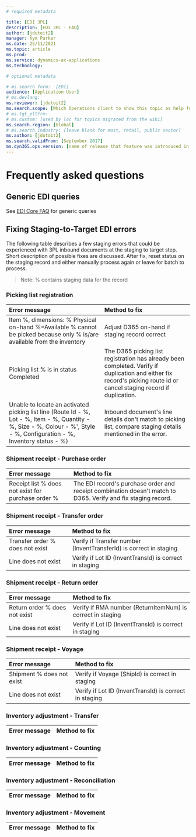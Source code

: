 ```yaml
---
# required metadata

title: [EDI 3PL]
description: [EDI 3PL - FAQ]
author: [jdutoit2]
manager: Kym Parker
ms.date: 25/11/2021
ms.topic: article
ms.prod: 
ms.service: dynamics-ax-applications
ms.technology: 

# optional metadata

# ms.search.form:  [EDI]
audience: [Application User]
# ms.devlang: 
ms.reviewer: [jdutoit2]
ms.search.scope: [Which Operations client to show this topic as help for, to be set by content strategist, see list here: https://microsoft.sharepoint.com/teams/DynDoc/_layouts/15/WopiFrame.aspx?sourcedoc={23419e1c-eb64-42e9-aa9b-79875b428718}&action=edit&wd=target%28Core%20Dynamics%20AX%20CP%20requirements%2Eone%7C4CC185C0%2DEFAA%2D42CD%2D94B9%2D8F2A45E7F61A%2FVersions%20list%20for%20docs%20topics%7CC14BE630%2D5151%2D49D6%2D8305%2D554B5084593C%2F%29]
# ms.tgt_pltfrm: 
# ms.custom: [used by loc for topics migrated from the wiki]
ms.search.region: [Global]
# ms.search.industry: [leave blank for most, retail, public sector]
ms.author: [jdutoit2]
ms.search.validFrom: [September 2017]
ms.dyn365.ops.version: [name of release that feature was introduced in, see list here: https://microsoft.sharepoint.com/teams/DynDoc/_layouts/15/WopiFrame.aspx?sourcedoc={23419e1c-eb64-42e9-aa9b-79875b428718}&action=edit&wd=target%28Core%20Dynamics%20AX%20CP%20requirements%2Eone%7C4CC185C0%2DEFAA%2D42CD%2D94B9%2D8F2A45E7F61A%2FVersions%20list%20for%20docs%20topics%7CC14BE630%2D5151%2D49D6%2D8305%2D554B5084593C%2F%29]
---
```


# Frequently asked questions

## Generic EDI queries

See [EDI Core FAQ](../../CORE/OTHER/FAQ.md) for generic queries

## Fixing Staging-to-Target EDI errors
The following table describes a few staging errors that could be experienced with 3PL inbound documents at the staging to target step. Short description of possible fixes are discussed. After fix, reset status on the staging record and either manually process again or leave for batch to process.

> Note: % contains staging data for the record

### Picking list registration

Error	message                                       | Method to fix        
:--                                                 |:--                
Item %, dimensions: % Physical on-hand %=Available % cannot be picked because only % is/are available from the inventory  | Adjust D365 on-hand if staging record correct
Picking list % is in status Completed               | The D365 picking list registration has already been completed. Verify if duplication and either fix record's picking route id or cancel staging record if duplication.
Unable to locate an activated picking list line (Route Id - %, Lot - %, Item - %, Quantity - %, Size - %, Colour - %', Style - %, Configuration - %, Inventory status - %)  | Inbound document's line details don't match to picking list, compare staging details mentioned in the error. 

### Shipment receipt - Purchase order

Error	message                                       | Method to fix        
:--                                                 |:--                
Receipt list % does not exist for purchase order %  | The EDI record's purchase order and receipt combination doesn't match to D365. Verify and fix staging record.

### Shipment receipt - Transfer order

Error	message                                       | Method to fix        
:--                                                 |:--          
Transfer order % does not exist | Verify if Transfer number (InventTransferId) is correct in staging 
Line does not exist             | Verify if Lot ID (InventTransId) is correct in staging

### Shipment receipt - Return order

Error	message                                       | Method to fix        
:--                                                 |:--                
Return order % does not exist   | Verify if RMA number (ReturnItemNum) is correct in staging    
Line does not exist             | Verify if Lot ID (InventTransId) is correct in staging

### Shipment receipt - Voyage

Error	message                                       | Method to fix        
:--                                                 |:--       
Shipment % does not exist       | Verify if Voyage (ShipId) is correct in staging                     | • Shipment receipt - Voyage
Line does not exist             | Verify if Lot ID (InventTransId) is correct in staging

### Inventory adjustment - Transfer

Error	message                                       | Method to fix        
:--                                                 |:--                


### Inventory adjustment - Counting

Error	message                                       | Method to fix        
:--                                                 |:--     


### Inventory adjustment - Reconciliation

Error	message                                       | Method to fix        
:--                                                 |:--     


### Inventory adjustment - Movement

Error	message                                       | Method to fix        
:--                                                 |:--     

